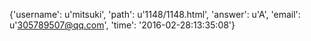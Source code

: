 {'username': u'mitsuki', 'path': u'1148/1148.html', 'answer': u'A', 'email': u'305789507@qq.com', 'time': '2016-02-28:13:35:08'}